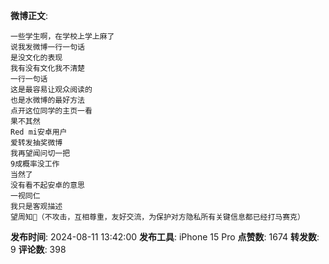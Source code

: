 **微博正文**: 
```
一些学生啊，在学校上学上麻了
说我发微博一行一句话
是没文化的表现
我有没有文化我不清楚
一行一句话
这是最容易让观众阅读的
也是水微博的最好方法
点开这位同学的主页一看
果不其然
Red mi安卓用户
爱转发抽奖微博
我再望闻问切一把
9成概率没工作
当然了
没有看不起安卓的意思
一视同仁
我只是客观描述
望周知🙏（不攻击，互相尊重，友好交流，为保护对方隐私所有关键信息都已经打马赛克）
```
**发布时间**: 2024-08-11 13:42:00
**发布工具**: iPhone 15 Pro
**点赞数**: 1674
**转发数**: 9
**评论数**: 398
